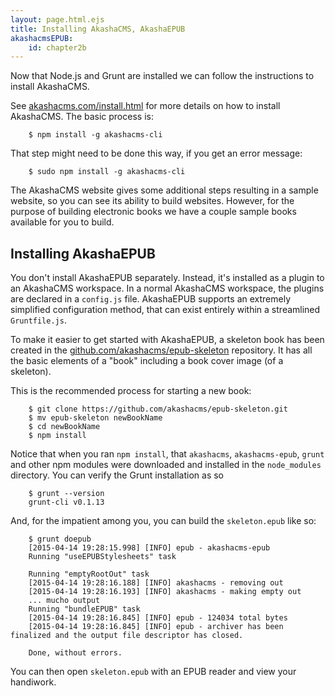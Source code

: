 ```yaml
---
layout: page.html.ejs
title: Installing AkashaCMS, AkashaEPUB
akashacmsEPUB:
    id: chapter2b
---
```



Now that Node.js and Grunt are installed we can follow the instructions to install AkashaCMS.  

See [akashacms.com/install.html](http://akashacms.com/install.html) for more details on how to install AkashaCMS.  The basic process is:

```
    $ npm install -g akashacms-cli
```

That step might need to be done this way, if you get an error message:

```
    $ sudo npm install -g akashacms-cli
```

The AkashaCMS website gives some additional steps resulting in a sample website, so you can see its ability to build websites.  However, for the purpose of building electronic books we have a couple sample books available for you to build.

## Installing AkashaEPUB

You don't install AkashaEPUB separately.  Instead, it's installed as a plugin to an AkashaCMS workspace.  In a normal AkashaCMS workspace, the plugins are declared in a `config.js` file.  AkashaEPUB supports an extremely simplified configuration method, that can exist entirely within a streamlined `Gruntfile.js`.  

To make it easier to get started with AkashaEPUB, a skeleton book has been created in the [github.com/akashacms/epub-skeleton](https://github.com/akashacms/epub-skeleton) repository.  It has all the basic elements of a "book" including a book cover image (of a skeleton).

This is the recommended process for starting a new book:

```
    $ git clone https://github.com/akashacms/epub-skeleton.git
    $ mv epub-skeleton newBookName
    $ cd newBookName
    $ npm install
```

Notice that when you ran `npm install`, that `akashacms`, `akashacms-epub`, `grunt` and other npm modules were downloaded and installed in the `node_modules` directory.  You can verify the Grunt installation as so

```
    $ grunt --version
    grunt-cli v0.1.13
```

And, for the impatient among you, you can build the `skeleton.epub` like so:

```
    $ grunt doepub
    [2015-04-14 19:28:15.998] [INFO] epub - akashacms-epub
    Running "useEPUBStylesheets" task
    
    Running "emptyRootOut" task
    [2015-04-14 19:28:16.188] [INFO] akashacms - removing out
    [2015-04-14 19:28:16.193] [INFO] akashacms - making empty out
    ... mucho output
    Running "bundleEPUB" task
    [2015-04-14 19:28:16.845] [INFO] epub - 124034 total bytes
    [2015-04-14 19:28:16.845] [INFO] epub - archiver has been finalized and the output file descriptor has closed.
    
    Done, without errors.
```

You can then open `skeleton.epub` with an EPUB reader and view your handiwork.
